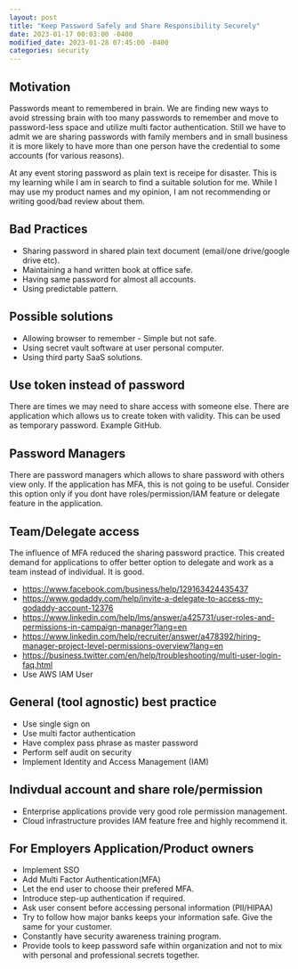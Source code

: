 ```yaml
---
layout: post
title: "Keep Password Safely and Share Responsibility Securely"
date: 2023-01-17 00:03:00 -0400
modified_date: 2023-01-28 07:45:00 -0400
categories: security
---
```


## Motivation
Passwords meant to remembered in brain. We are finding new ways to avoid stressing brain with too many passwords to remember and move to password-less space and utilize multi factor authentication. Still we have to admit we are sharing passwords with family members and in small business it is more likely to have more than one person have the credential to some accounts (for various reasons).

At any event storing password as plain text is receipe for disaster. This is my learning while I am in search to find a suitable solution for me. While I may use my product names and my opinion, I am not recommending or writing good/bad review about them.  


## Bad Practices
- Sharing password in shared plain text document (email/one drive/google drive etc).
- Maintaining a hand written book at office safe.
- Having same password for almost all accounts.
- Using predictable pattern.


## Possible solutions
- Allowing browser to remember - Simple but not safe.
- Using secret vault software at user personal computer.
- Using third party SaaS solutions.

## Use token instead of password
There are times we may need to share access with someone else. There are application which allows us to create token with validity. This can be used as temporary password. Example GitHub.


## Password Managers
There are password managers which allows to share password with others view only. If the application has MFA, this is not going to be useful.
Consider this option only if you dont have roles/permission/IAM feature or delegate feature in the application.

## Team/Delegate access
The influence of MFA reduced the sharing password practice. This created demand for applications to offer better option to delegate and work as a team instead of individual. It is good.

- https://www.facebook.com/business/help/129163424435437
- https://www.godaddy.com/help/invite-a-delegate-to-access-my-godaddy-account-12376
- https://www.linkedin.com/help/lms/answer/a425731/user-roles-and-permissions-in-campaign-manager?lang=en
- https://www.linkedin.com/help/recruiter/answer/a478392/hiring-manager-project-level-permissions-overview?lang=en
- https://business.twitter.com/en/help/troubleshooting/multi-user-login-faq.html
- Use AWS IAM User


## General (tool agnostic) best practice
- Use single sign on
- Use multi factor authentication
- Have complex pass phrase as master password
- Perform self audit on security
- Implement Identity and Access Management (IAM)

## Indivdual account and share role/permission
- Enterprise applications provide very good role permission management.
- Cloud infrastructure provides IAM feature free and highly recommend it.


## For Employers Application/Product owners
- Implement SSO
- Add Multi Factor Authentication(MFA)
- Let the end user to choose their prefered MFA.
- Introduce step-up authentication if required.
- Ask user consent before accessing personal information (PII/HIPAA)
- Try to follow how major banks keeps your information safe. Give the same for your customer.
- Constantly have security awareness training program.
- Provide tools to keep password safe within organization and not to mix with personal and professional secrets together.

